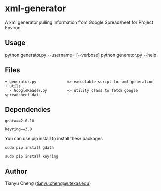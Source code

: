xml-generator
=============

A xml generator pulling information from Google Spreadsheet for Project Environ

Usage
-----
  python generator.py --username=<username> [--verbose]
  python generator.py --help

Files
-----
	+ generator.py              => executable script for xml generation
	+ utils
	  - GoogleReader.py         => utility class to fetch google spreadsheet data

Dependencies
------------
	gdata==2.0.18
 
	keyring==3.8

You can use pip install to install these packages

	sudo pip install gdata

	sudo pip install keyring

Author
------
Tianyu Cheng (tianyu.cheng@utexas.edu)
